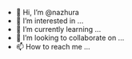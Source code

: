 - 👋 Hi, I’m @nazhura
- 👀 I’m interested in ...
- 🌱 I’m currently learning ...
- 💞️ I’m looking to collaborate on ...
- 📫 How to reach me ...

<!---
nazhura/nazhura is a ✨ special ✨ repository because its `README.md` (this file) appears on your GitHub profile.
You can click the Preview link to take a look at your changes.
--->
